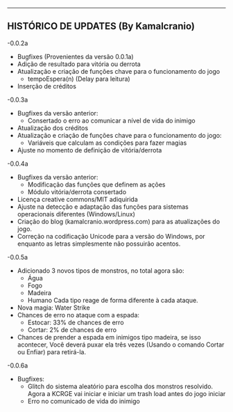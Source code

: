 -------------------------------------
HISTÓRICO DE UPDATES (By Kamalcranio)
-------------------------------------
-0.0.2a
+ Bugfixes (Provenientes da versão 0.0.1a)
+ Adição de resultado para vitória ou derrota
+ Atualização e criação de funções chave para o funcionamento do jogo
  + tempoEspera(n) (Delay para leitura)
+ Inserção de créditos

-0.0.3a
+ Bugfixes da versão anterior:
	+ Consertado o erro ao comunicar a nível de vida do inimigo
+ Atualização dos créditos
+ Atualização e criação de funções chave para o funcionamento do jogo:
	+ Variáveis que calculam as condições para fazer magias
+ Ajuste no momento de definição de vitória/derrota

-0.0.4a
+ Bugfixes da versão anterior:
	+ Modificação das funções que definem as ações
	+ Módulo vitória/derrota consertado
+ Licença creative commons/MIT adiquirida
+ Ajuste na detecção e adaptação das funções para sistemas operacionais diferentes (Windows/Linux)
+ Criação do blog (kamalcranio.wordpress.com) para as atualizações do jogo.
+ Correção na codificação Unicode para a versão do Windows, por enquanto as letras simplesmente não possuirão acentos.

-0.0.5a
+ Adicionado 3 novos tipos de monstros, no total agora são:
	+ Água
	+ Fogo
	+ Madeira
	+ Humano
Cada tipo reage de forma diferente à cada ataque.
+ Nova magia: Water Strike
+ Chances de erro no ataque com a espada:
	+ Estocar: 33% de chances de erro
	+ Cortar: 2% de chances de erro
+ Chances de prender a espada em inimigos tipo madeira, se isso acontecer, Você deverá puxar ela três vezes (Usando o comando Cortar ou Enfiar) para retirá-la.

-0.0.6a
+ Bugfixes:
	+ Glitch do sistema aleatório para escolha dos monstros resolvido. Agora a KCRGE vai iniciar e iniciar um trash load antes do jogo iniciar
	+ Erro no comunicado de vida do inimigo
